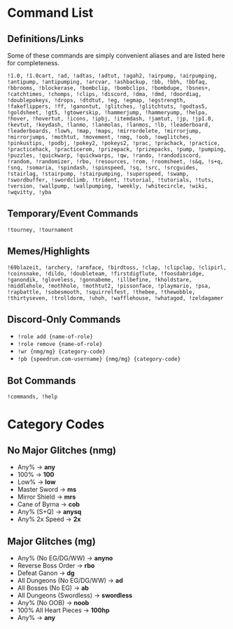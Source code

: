 # Command List

## Definitions/Links

Some of these commands are simply convenient aliases and are listed here for completeness.

```!1.0, !1.0cart, !ad, !adtas, !adtut, !agah2, !airpump, !airpumping, !antipump, !antipumping, !arcvar, !ashbackup, !bb, !bb%, !bbfaq, !bbrooms, !blockerase, !bombclip, !bombclips, !bombdupe, !bsnes+, !catchtimes, !chomps, !clips, !discord, !dma, !dmd, !doordiag, !doublepokeys, !drops, !dtdtut, !eg, !egmap, !egstrength, !fakeflippers, !ff, !ganontut, !glitches, !glitchtuts, !godtas5, !goldsheet, !gt5, !gtowerskip, !hammerjump, !hammeryump, !helpa, !hover, !hovertut, !icons, !ipbj, !itemdash, !jamtut, !jp, !jp1.0, !kevtut, !keydash, !lanmo, !lanmolas, !lanmos, !lb, !leaderboard, !leaderboards, !low%, !map, !maps, !mirrordelete, !mirrorjump, !mirrorjumps, !mothtut, !movement, !nmg, !oob, !owglitches, !pinkustips, !podbj, !pokey2, !pokeys2, !prac, !prachack, !practice, !practicehack, !practicerom, !prizepack, !prizepacks, !pump, !pumping, !puzzles, !quickwarp, !quickwarps, !qw, !rando, !randodiscord, !random, !randomizer, !rbo, !resources, !rom, !roomsheet, !s&q, !s+q, !snq, !somaria, !spindash, !spinspeed, !sq, !src, !srcguides, !stairlag, !stairpump, !stairpumping, !superspeed, !swamp, !swordbuffer, !swordclimb, !trident, !tutorial, !tutorials, !tuts, !version, !wallpump, !wallpumping, !weekly, !whitecircle, !wiki, !wqvitty, !yba```

## Temporary/Event Commands
```!tourney, !tournament```


## Memes/Highlights

```!69blazeit, !archery, !armface, !birdtoss, !clap, !clipclap, !clipirl, !coinsnake, !dildo, !doubleteam, !firstdigflute, !foosdabridge, !ganondik, !gloveless, !gonnabeme, !illbefine, !kholdstare, !middlehole, !mothhole, !mothtut2, !pissonface, !playmario, !psa, !rapbattle, !sobesmooth, !squirrelfest, !thebee, !thewobble, !thirtyseven, !trolldorm, !uhoh, !wafflehouse, !whatagod, !zeldagamer```


## Discord-Only Commands

- `!role add {name-of-role}`
- `!role remove {name-of-role}`
- `!wr {nmg/mg} {category-code}`
- `!pb {speedrun.com-username} {nmg/mg} {category-code}`

## Bot Commands
```!commands, !help```

# Category Codes

## No Major Glitches (nmg)

- Any% -> **any**
- 100% -> **100**
- Low% -> **low**
- Master Sword -> **ms**
- Mirror Shield -> **mrs**
- Cane of Byrna -> **cob**
- Any% (S+Q) -> **anysq**
- Any% 2x Speed -> **2x**

## Major Glitches (mg)

- Any% (No EG/DG/WW) -> **anyno**
- Reverse Boss Order -> **rbo**
- Defeat Ganon -> **dg**
- All Dungeons (No EG/DG/WW) -> **ad**
- All Bosses (No EG) -> **ab**
- All Dungeons (Swordless) -> **swordless**
- Any% (No OOB) -> **noob**
- 100% All Heart Pieces -> **100hp**
- Any% -> **any**